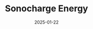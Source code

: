 ---  
layout: startup_page  
title: "Sonocharge Energy"  
id: "sonochargeenergy.com"  
permalink: "/sonochargeenergysonochargeenergy.com01222025/"  
website: "https://www.sonochargeenergy.com"  
funding_round: "Growth Round"  
funding_amount: "$23.5M"  
investors: "Cycle Capital, Honda, Khosla Ventures, Temasek"  
about: "Sonocharge Energy develops a platform solution to improve battery performance using acoustic wave induced electrolytic motion. This novel technology extends battery life and improves safety for e-mobility and various energy storage applications, offering a reduced-cost solution. The company's technology has demonstrated significantly improved performance in customer-funded lab tests."  
markets: "Energy Storage, Battery Technology, E-mobility, Clean Energy, Energy"  
hq: "Mountain View, California, United States"  
founded_year: "2022"  
linkedin: "https://www.linkedin.com/company/sonocharge-energy"  
twitter: ""  
instagram: ""  
facebook: ""  
crunchbase: "https://www.crunchbase.com/organization/sonocharge-energy"  
pitchbook: ""  

date_display: "22-Jan-2025"  
date: "2025-01-22"

# SEO Optimization  
meta_title: "Sonocharge Energy - Growth Round Funding ($23.5M)"  
meta_description: "Sonocharge Energy, Sonocharge Energy develops a platform solution to improve battery performance using acoustic wave induced electrolytic motion. This novel technology e..."  
meta_keywords: "Sonocharge Energy, Energy Storage, Battery Technology, E-mobility, Clean Energy, Energy, Growth Round funding"  
canonical_url: "https://startup.projectstartups.com/sonochargeenergysonochargeenergy.com01222025/"  
---